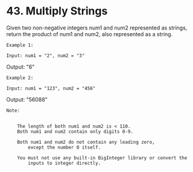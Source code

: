 # 43. Multiply Strings

Given two non-negative integers num1 and num2 represented as
        strings, return the product of num1 and num2, also represented as
        a string.

    Example 1:

    Input: num1 = "2", num2 = "3"
Output: "6"

    Example 2:

    Input: num1 = "123", num2 = "456"
Output: "56088"

    Note:

    
        The length of both num1 and num2 is < 110.
        Both num1 and num2 contain only digits 0-9.
        
        Both num1 and num2 do not contain any leading zero,
            except the number 0 itself.
        
        You must not use any built-in BigInteger library or convert the
            inputs to integer directly.